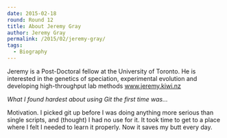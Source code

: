```yaml
---
date: 2015-02-18
round: Round 12
title: About Jeremy Gray
author: Jeremy Gray
permalink: /2015/02/jeremy-gray/
tags:
  - Biography
---
```

Jeremy is a Post-Doctoral fellow at the University of Toronto. He is interested in the genetics of speciation, experimental evolution and developing high-throughput lab methods
www.jeremy.kiwi.nz

*What I found hardest about using Git the first time was...*

Motivation. I picked git up before I was doing anything more serious than single scripts, and (thought) I had no use for it. It took time to get to a place where I felt I needed to learn it properly. Now it saves my butt every day.
